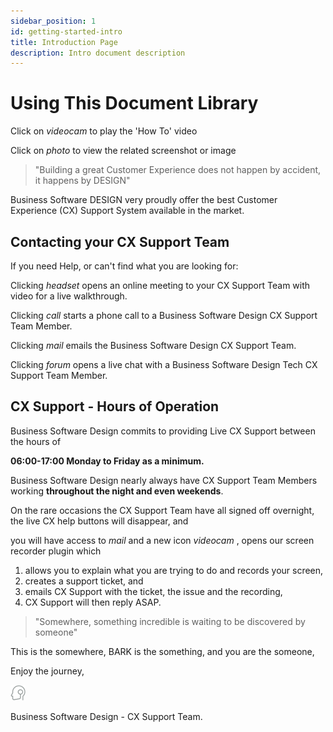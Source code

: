 ```yaml
---
sidebar_position: 1
id: getting-started-intro
title: Introduction Page
description: Intro document description
---
```


# Using This Document Library


Click on <i className="material-icons color">videocam</i> to play the 'How To' video

Click on <i className="material-icons color">photo</i> to view the related screenshot or image

> "Building a great Customer Experience does not happen by accident, it happens by DESIGN"

Business Software DESIGN very proudly offer the best Customer Experience (CX) Support System available in the market.



## Contacting your CX Support Team

If you need Help, or can't find what you are looking for:

Clicking <i className="material-icons color">headset</i> opens an online meeting to your CX Support Team with video for a live walkthrough.

Clicking <i className="material-icons color">call</i> starts a phone call to a Business Software Design CX Support Team Member.

Clicking <i className="material-icons color">mail</i> emails the Business Software Design CX Support Team.

Clicking <i className="material-icons color">forum</i> opens a live chat with a Business Software Design Tech CX Support Team Member.

## CX Support - Hours of Operation


Business Software Design commits to providing Live CX Support between the hours of

**06:00-17:00 Monday to Friday as a minimum.** 

Business Software Design nearly always have CX Support Team Members working **throughout the night and even weekends**.

On the rare occasions the CX Support Team have all signed off overnight, the live CX help buttons will disappear, and 

you will have access to <i className="material-icons color">mail</i> and a new icon <i className="material-icons color">videocam</i> , opens our screen recorder plugin which 
1. allows you to explain what you are trying to do and records your screen,
2. creates a support ticket, and 
3. emails CX Support with the ticket, the issue and the recording,
4. CX Support will then reply ASAP.


> "Somewhere, something incredible is waiting to be discovered by someone"

This is the somewhere, BARK is the something, and you are the someone, 

Enjoy the journey, 

[ ![](/img/favicon.png) ](https://businesssoftware.design)

Business Software Design - CX Support Team.



